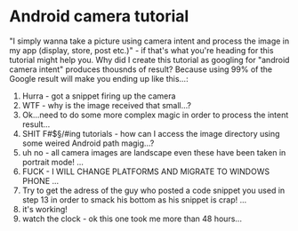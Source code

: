 Android camera tutorial
==============

"I simply wanna take a picture using camera intent and process the image in my app (display, store, post etc.)" - if that's what you're heading for this tutorial might help you. Why did I create this tutorial as  googling for "android camera intent" produces thousnds of result? Because using 99% of the Google result will make you ending up like this...:

1) Hurra - got a snippet firing up the camera
2) WTF - why is the image received that small...?
3) Ok...need to do some more complex magic in order to process the intent result...
4) SHIT F#$§/#ing tutorials - how can I access the image directory using some weired Android path magig...?
5) uh no - all camera images are landscape even these have been taken in portrait mode!
...
12) FUCK - I WILL CHANGE PLATFORMS AND MIGRATE TO WINDOWS PHONE
...
19) Try to get the adress of the guy who posted a code snippet you used in step 13 in order to smack his bottom as his snippet is crap!
...
24) it's working!
25) watch the clock - ok this one took me more than 48 hours...

